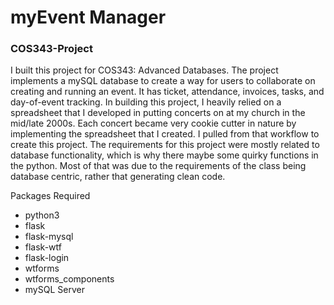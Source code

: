 # myEvent Manager
### COS343-Project

I built this project for COS343: Advanced Databases. The project implements a mySQL database to create a way for users to collaborate on creating and running an event. It has ticket, attendance, invoices, tasks, and day-of-event tracking. In building this project, I heavily relied on a spreadsheet that I developed in putting concerts on at my church in the mid/late 2000s. Each concert became very cookie cutter in nature by implementing the spreadsheet that I created. I pulled from that workflow to create this project. The requirements for this project were mostly related to database functionality, which is why there maybe some quirky functions in the python. Most of that was due to the requirements of the class being database centric, rather that generating clean code. 

Packages Required
* python3
* flask
* flask-mysql
* flask-wtf
* flask-login
* wtforms
* wtforms_components
* mySQL Server
